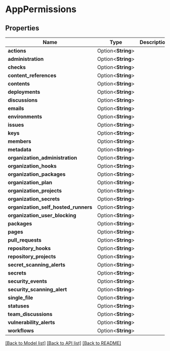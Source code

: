 # AppPermissions

## Properties

Name | Type | Description | Notes
------------ | ------------- | ------------- | -------------
**actions** | Option<**String**> |  | [optional]
**administration** | Option<**String**> |  | [optional]
**checks** | Option<**String**> |  | [optional]
**content_references** | Option<**String**> |  | [optional]
**contents** | Option<**String**> |  | [optional]
**deployments** | Option<**String**> |  | [optional]
**discussions** | Option<**String**> |  | [optional]
**emails** | Option<**String**> |  | [optional]
**environments** | Option<**String**> |  | [optional]
**issues** | Option<**String**> |  | [optional]
**keys** | Option<**String**> |  | [optional]
**members** | Option<**String**> |  | [optional]
**metadata** | Option<**String**> |  | [optional]
**organization_administration** | Option<**String**> |  | [optional]
**organization_hooks** | Option<**String**> |  | [optional]
**organization_packages** | Option<**String**> |  | [optional]
**organization_plan** | Option<**String**> |  | [optional]
**organization_projects** | Option<**String**> |  | [optional]
**organization_secrets** | Option<**String**> |  | [optional]
**organization_self_hosted_runners** | Option<**String**> |  | [optional]
**organization_user_blocking** | Option<**String**> |  | [optional]
**packages** | Option<**String**> |  | [optional]
**pages** | Option<**String**> |  | [optional]
**pull_requests** | Option<**String**> |  | [optional]
**repository_hooks** | Option<**String**> |  | [optional]
**repository_projects** | Option<**String**> |  | [optional]
**secret_scanning_alerts** | Option<**String**> |  | [optional]
**secrets** | Option<**String**> |  | [optional]
**security_events** | Option<**String**> |  | [optional]
**security_scanning_alert** | Option<**String**> |  | [optional]
**single_file** | Option<**String**> |  | [optional]
**statuses** | Option<**String**> |  | [optional]
**team_discussions** | Option<**String**> |  | [optional]
**vulnerability_alerts** | Option<**String**> |  | [optional]
**workflows** | Option<**String**> |  | [optional]

[[Back to Model list]](../README.md#documentation-for-models) [[Back to API list]](../README.md#documentation-for-api-endpoints) [[Back to README]](../README.md)


